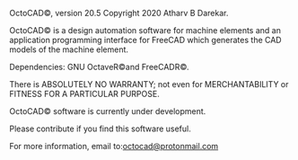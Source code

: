OctoCAD©, version 20.5 Copyright 2020 Atharv B Darekar.

OctoCAD© is a design automation software for machine elements and 
an application programming interface for FreeCAD which generates 
the CAD models of the machine element.

Dependencies: GNU OctaveR©and FreeCADR©.

There is ABSOLUTELY NO WARRANTY; not even for MERCHANTABILITY or 
FITNESS FOR A PARTICULAR PURPOSE.

OctoCAD© software is currently under development.

Please contribute if you find this software useful.

For more information, email to:octocad@protonmail.com
